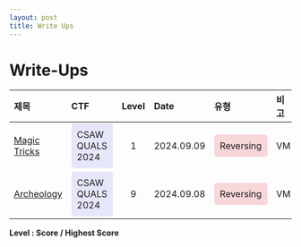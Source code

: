 ```yaml
---
layout: post
title: Write Ups
---
```


# Write-Ups

| 제목 | CTF | Level | Date | 유형| 비고 |
| :------ |:--- | :--: | :---| :--- | :--- |
|[Magic Tricks](https://jeongramon.github.io/magic_tricks)|<div style="background-color:#e6e6fa; padding:10px; border-radius:5px;">CSAW QUALS 2024</div>  |1| 2024.09.09 | <div style="background-color:#f8d7da; padding:10px; border-radius:5px;">Reversing</div> | VM |
|[Archeology](https://jeongramon.github.io/archeology)|<div style="background-color:#e6e6fa; padding:10px; border-radius:5px;">CSAW QUALS 2024</div>  |9| 2024.09.08 | <div style="background-color:#f8d7da; padding:10px; border-radius:5px;">Reversing</div> | VM |

**Level : Score / Highest Score**
